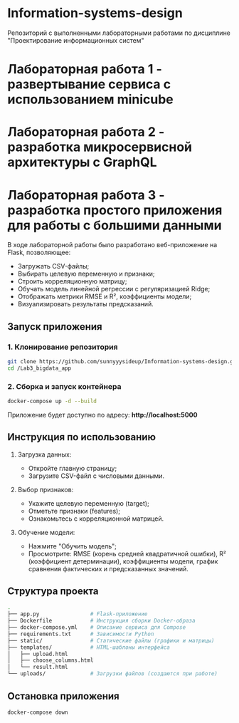 # Information-systems-design
Репозиторий с выполненными лабораторными работами по дисциплине "Проектирование информационных систем"

# Лабораторная работа 1 - развертывание сервиса с использованием minicube


# Лабораторная работа 2 - разработка микросервисной архитектуры с GraphQL


# Лабораторная работа 3 - разработка простого приложения для работы с большими данными

В ходе лабораторной работы было разработано веб-приложение на Flask, позволяющее:
- Загружать CSV-файлы;
- Выбирать целевую переменную и признаки;
- Строить корреляционную матрицу;
- Обучать модель линейной регрессии с регуляризацией Ridge;
- Отображать метрики RMSE и R², коэффициенты модели;
- Визуализировать результаты предсказаний.

## Запуск приложения

### 1. Клонирование репозитория
```bash
git clone https://github.com/sunnyyysideup/Information-systems-design.git
cd /Lab3_bigdata_app
```

### 2. Сборка и запуск контейнера
```bash
docker-compose up -d --build
```

Приложение будет доступно по адресу: **http://localhost:5000**

## Инструкция по использованию
1. Загрузка данных:
   - Откройте главную страницу;
   - Загрузите CSV-файл с числовыми данными.

2. Выбор признаков:
   - Укажите целевую переменную (target);
   - Отметьте признаки (features);
   - Ознакомьтесь с корреляционной матрицей.

3. Обучение модели:
   - Нажмите "Обучить модель";
   - Просмотрите: RMSE (корень средней квадратичной ошибки), R² (коэффициент детерминации), коэффициенты модели, график сравнения фактических и предсказанных значений.
  
## Структура проекта
```bash
.
├── app.py                # Flask-приложение
├── Dockerfile            # Инструкция сборки Docker-образа
├── docker-compose.yml    # Описание сервиса для Compose
├── requirements.txt      # Зависимости Python
├── static/               # Статические файлы (графики и матрицы)
├── templates/            # HTML-шаблоны интерфейса
│   ├── upload.html
│   ├── choose_columns.html
│   └── result.html
└── uploads/              # Загрузки файлов (создаются при работе)
```

## Остановка приложения
```bash
docker-compose down
```
